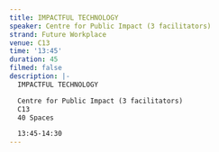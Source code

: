 ```yaml
---
title: IMPACTFUL TECHNOLOGY
speaker: Centre for Public Impact (3 facilitators)
strand: Future Workplace
venue: C13
time: '13:45'
duration: 45
filmed: false
description: |-
  IMPACTFUL TECHNOLOGY

  Centre for Public Impact (3 facilitators)
  C13
  40 Spaces

  13:45-14:30
---
```



